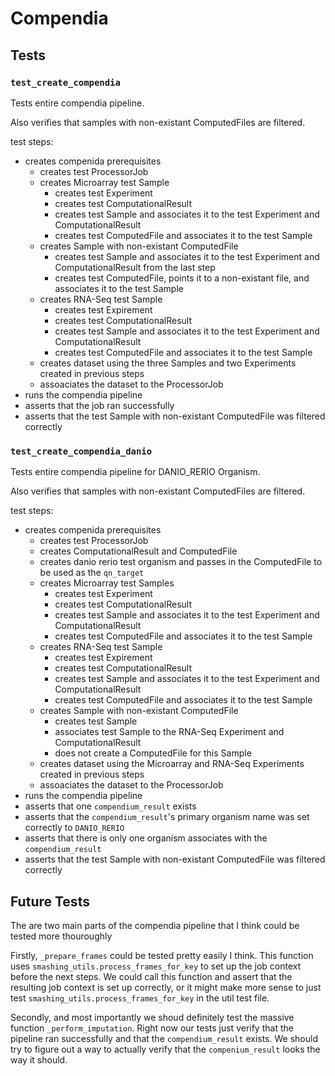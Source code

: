 # Compendia

## Tests

### `test_create_compendia`

Tests entire compendia pipeline.

Also verifies that samples with non-existant ComputedFiles are filtered.

test steps:
- creates compenida prerequisites
    - creates test ProcessorJob
    - creates Microarray test Sample
        - creates test Experiment
        - creates test ComputationalResult
        - creates test Sample and associates it to the test Experiment and ComputationalResult
        - creates test ComputedFile and associates it to the test Sample
    - creates Sample with non-existant ComputedFile
        - creates test Sample and associates it to the test Experiment and ComputationalResult from the last step
        - creates test ComputedFile, points it to a non-existant file, and associates it to the test Sample
    - creates RNA-Seq test Sample
        - creates test Expirement
        - creates test ComputationalResult
        - creates test Sample and associates it to the test Experiment and ComputationalResult
        - creates test ComputedFile and associates it to the test Sample
    - creates dataset using the three Samples and two Experiments created in previous steps
    - assoaciates the dataset to the ProcessorJob
- runs the compendia pipeline
- asserts that the job ran successfully
- asserts that the test Sample with non-existant ComputedFile was filtered correctly

### `test_create_compendia_danio`

Tests entire compendia pipeline for DANIO_RERIO Organism.

Also verifies that samples with non-existant ComputedFiles are filtered.

test steps:
- creates compenida prerequisites
    - creates test ProcessorJob
    - creates ComputationalResult and ComputedFile
    - creates danio rerio test organism and passes in the ComputedFile to be used as the `qn_target`
    - creates Microarray test Samples
        - creates test Experiment
        - creates test ComputationalResult
        - creates test Sample and associates it to the test Experiment and ComputationalResult
        - creates test ComputedFile and associates it to the test Sample
    - creates RNA-Seq test Sample
        - creates test Expirement
        - creates test ComputationalResult
        - creates test Sample and associates it to the test Experiment and ComputationalResult
        - creates test ComputedFile and associates it to the test Sample
    - creates Sample with non-existant ComputedFile
        - creates test Sample 
        - associates test Sample to the RNA-Seq Experiment and ComputationalResult
        - does not create a ComputedFile for this Sample
    - creates dataset using the Microarray and RNA-Seq Experiments created in previous steps
    - assoaciates the dataset to the ProcessorJob
- runs the compendia pipeline
- asserts that one `compendium_result` exists
- asserts that the `compendium_result`'s primary organism name was set correctly to `DANIO_RERIO`
- asserts that there is only one organism associates with the `compendium_result`
- asserts that the test Sample with non-existant ComputedFile was filtered correctly

## Future Tests

The are two main parts of the compendia pipeline that I think could be tested more thouroughly

Firstly, `_prepare_frames` could be tested pretty easily I think.
This function uses `smashing_utils.process_frames_for_key` to set up the job context before the next steps.
We could call this function and assert that the resulting job context is set up correctly,
or it might make more sense to just test `smashing_utils.process_frames_for_key` in the util test file.

Secondly, and most importantly we shoud definitely test the massive function `_perform_imputation`.
Right now our tests just verify that the pipeline ran successfully and that the `compendium_result` exists.
We should try to figure out a way to actually verify that the `compenium_result` looks the way it should.
